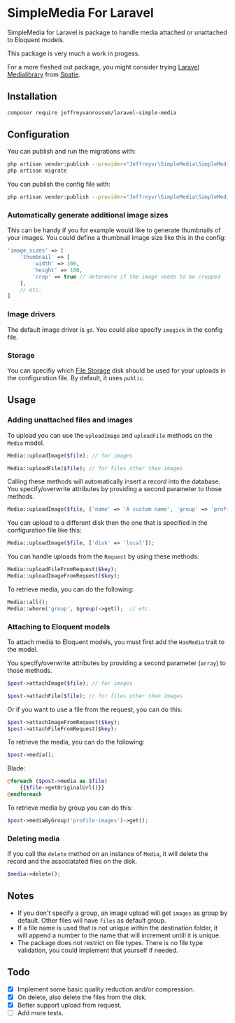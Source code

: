 # SimpleMedia For Laravel

SimpleMedia for Laravel is package to handle media attached or unattached to Eloquent models.

This package is very much a work in progess.

For a more fleshed out package, you might consider trying [Laravel Medialibrary](https://github.com/spatie/laravel-medialibrary) from [Spatie](https://github.com/spatie).

## Installation

```bash
composer require jeffreyvanrossum/laravel-simple-media
```

## Configuration

You can publish and run the migrations with:

```bash
php artisan vendor:publish --provider="Jeffreyvr\SimpleMedia\SimpleMediaServiceProvider" --tag="migrations"
php artisan migrate
```

You can publish the config file with:

```bash
php artisan vendor:publish --provider="Jeffreyvr\SimpleMedia\SimpleMediaServiceProvider" --tag="config"
```

### Automatically generate additional image sizes

This can be handy if you for example would like to generate thumbnails of your images. You could define a thumbnail image size like this in the config:

```php
'image_sizes' => [
    'thumbnail' => [
        'width' => 100,
        'height' => 100,
        'crop' => true // determine if the image needs to be cropped
    ],
    // etc.
]
```

### Image drivers

The default image driver is `gd`. You could also specify `imagick` in the config file.

### Storage

You can specifiy which [File Storage](https://laravel.com/docs/7.x/filesystem) disk should be used for your uploads in the configuration file. By default, it uses `public`.

## Usage

### Adding unattached files and images

To upload you can use the `uploadImage` and `uploadFile` methods on the `Media` model.

```php
Media::uploadImage($file); // for images

Media::uploadFile($file); // for files other then images
```

Calling these methods will automatically insert a record into the database. You specify/overwrite attributes by providing a second parameter to those methods.

```php
Media::uploadImage($file, ['name' => 'A custom name', 'group' => 'profile-images']);
```

You can upload to a different disk then the one that is specified in the configuration file like this:

```php
Media::uploadImage($file, ['disk' => 'local']);
```

You can handle uploads from the `Request` by using these methods:

```php
Media::uploadFileFromRequest($key);
Media::uploadImageFromRequest($key);
```

To retrieve media, you can do the following:

```php
Media::all();
Media::where('group', $group)->get();  // etc.
```

### Attaching to Eloquent models

To attach media to Eloquent models, you must first add the `HasMedia` trait to the model.

You specify/overwrite attributes by providing a second parameter (`array`) to those methods.

```php
$post->attachImage($file); // for images

$post->attachFile($file); // for files other then images
```

Or if you want to use a file from the request, you can do this:

```php
$post->attachImageFromRequest($key);
$post->attachFileFromRequest($key);
```

To retrieve the media, you can do the following:

```php
$post->media();
```

Blade:

```php
@foreach ($post->media as $file)
    {{$file->getOriginalUrl()}}
@endforeach
```

To retrieve media by group you can do this:

```php
$post->mediaByGroup('profile-images')->get();
```

### Deleting media

If you call the `delete` method on an instance of `Media`, it will delete the record and the associatated files on the disk.

```php
$media->delete();
```

## Notes
* If you don't specify a group, an image upload will get `images` as group by default. Other files will have `files` as default group.
* If a file name is used that is not unique within the destination folder, it will append a number to the name that will increment untill it is unique.
* The package does not restrict on file types. There is no file type validation, you could implement that yourself if needed.

## Todo
- [x] Implement some basic quality reduction and/or compression.
- [x] On delete, also delete the files from the disk.
- [x] Better support upload from request.
- [ ] Add more tests.